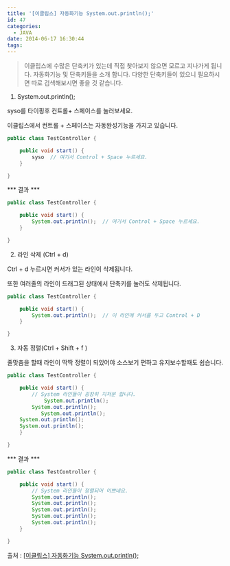 ```yaml
---
title: '[이클립스] 자동화기능 System.out.println();'
id: 47
categories:
  - JAVA
date: 2014-06-17 16:30:44
tags:
---
```

> 이클립스에 수많은 단축키가 있는데 직접 찾아보지 않으면 모르고 지나가게 됩니다.
> 자동화기능 및 단축키들을 소개 합니다.
> 다양한 단축키들이 있으니 필요하시면 따로 검색해보시면 좋을 것 같습니다.

<!--more-->

1. System.out.println();

syso를 타이핑후 컨트롤+ 스페이스를 눌러보세요.

이클립스에서 컨트롤 + 스페이스는 자동완성기능을 가지고 있습니다.

```java
public class TestController {

	public void start() {
		syso  // 여기서 Control + Space 누르세요.
	}

}
```

*** 결과 ***

```java
public class TestController {

	public void start() {
		System.out.println();  // 여기서 Control + Space 누르세요.
	}

}
```
2. 라인 삭제 (Ctrl + d)

Ctrl + d 누르시면 커서가 있는 라인이 삭제됩니다.

또한 여러줄의 라인이 드래그된 상태에서 단축키를 눌러도 삭제됩니다.

```java
public class TestController {

	public void start() {
		System.out.println();  // 이 라인에 커서를 두고 Control + D
	}

}
```

3. 자동 정렬(Ctrl + Shift + f )

줄맞춤을 할때 라인이 딱딱 정렬이 되있어야 소스보기 편하고 유지보수할때도 쉽습니다.

```java
public class TestController {

	public void start() {
		// System 라인들이 굉장히 지저분 합니다.
			System.out.println();
		System.out.println();
		   System.out.println();
	System.out.println();
	System.out.println();
	}

}
```

*** 결과 ***

```java
public class TestController {

	public void start() {
		// System 라인들이 정렬되어 이쁘네요.
		System.out.println();
		System.out.println();
		System.out.println();
		System.out.println();
		System.out.println();
	}

}
```

출처 : [[이클립스] 자동화기능 System.out.println();](http://dkatlf900.tistory.com/89)